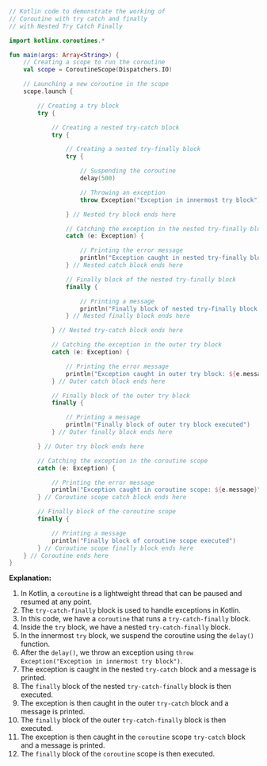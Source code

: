 ```kotlin
// Kotlin code to demonstrate the working of
// Coroutine with try catch and finally
// with Nested Try Catch Finally

import kotlinx.coroutines.*

fun main(args: Array<String>) {
    // Creating a scope to run the coroutine
    val scope = CoroutineScope(Dispatchers.IO)

    // Launching a new coroutine in the scope
    scope.launch {

        // Creating a try block
        try {

            // Creating a nested try-catch block
            try {

                // Creating a nested try-finally block
                try {

                    // Suspending the coroutine
                    delay(500)

                    // Throwing an exception
                    throw Exception("Exception in innermost try block")

                } // Nested try block ends here

                // Catching the exception in the nested try-finally block
                catch (e: Exception) {

                    // Printing the error message
                    println("Exception caught in nested try-finally block: ${e.message}")
                } // Nested catch block ends here

                // Finally block of the nested try-finally block
                finally {

                    // Printing a message
                    println("Finally block of nested try-finally block executed")
                } // Nested finally block ends here

            } // Nested try-catch block ends here

            // Catching the exception in the outer try block
            catch (e: Exception) {

                // Printing the error message
                println("Exception caught in outer try block: ${e.message}")
            } // Outer catch block ends here

            // Finally block of the outer try block
            finally {

                // Printing a message
                println("Finally block of outer try block executed")
            } // Outer finally block ends here

        } // Outer try block ends here

        // Catching the exception in the coroutine scope
        catch (e: Exception) {

            // Printing the error message
            println("Exception caught in coroutine scope: ${e.message}")
        } // Coroutine scope catch block ends here

        // Finally block of the coroutine scope
        finally {

            // Printing a message
            println("Finally block of coroutine scope executed")
        } // Coroutine scope finally block ends here
    } // Coroutine ends here
}
```

**Explanation:**

1. In Kotlin, a `coroutine` is a lightweight thread that can be paused and resumed at any point.
2. The `try-catch-finally` block is used to handle exceptions in Kotlin.
3. In this code, we have a `coroutine` that runs a `try-catch-finally` block.
4. Inside the `try` block, we have a nested `try-catch-finally` block.
5. In the innermost `try` block, we suspend the coroutine using the `delay()` function.
6. After the `delay()`, we throw an exception using `throw Exception("Exception in innermost try block")`.
7. The exception is caught in the nested `try-catch` block and a message is printed.
8. The `finally` block of the nested `try-catch-finally` block is then executed.
9. The exception is then caught in the outer `try-catch` block and a message is printed.
10. The `finally` block of the outer `try-catch-finally` block is then executed.
11. The exception is then caught in the `coroutine` scope `try-catch` block and a message is printed.
12. The `finally` block of the `coroutine` scope is then executed.